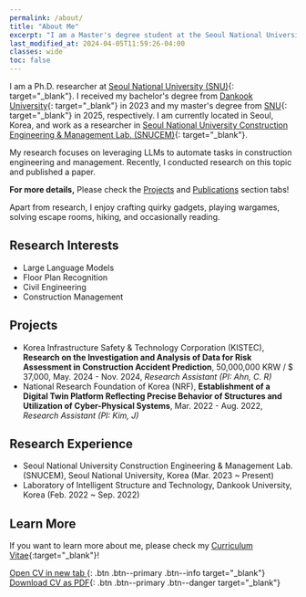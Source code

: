 ```yaml
---
permalink: /about/
title: "About Me"
excerpt: "I am a Master's degree student at the Seoul National University Construction Engineering & Management Lab. (SNUCEM)."
last_modified_at: 2024-04-05T11:59:26-04:00
classes: wide
toc: false
---
```


<!--
I am a Master's degree student at [Seoul National University](https://snu.ac.kr/){: target="_blank"}. 
I received my B.S. degree from [Dankook University](https://dankook.ac.kr/){: target="_blank"} in 2023, respectively.
I am currently located in Seoul, Korea, and work as a researcher in [Seoul National University Construction Engineering & Management Lab. (SNUCEM)](https://cem.snu.ac.kr/){: target="_blank"}.
My research interests include Construction Management and Large Language Model (LLM). 
As long-term practical goals, I would develop LLM based construction worker safety management program. 
-->

I am a Ph.D. researcher at [Seoul National University (SNU)](https://snu.ac.kr/){: target="_blank"}.
I received my bachelor's degree from [Dankook University](https://dankook.ac.kr/){: target="_blank"} in 2023 and my master's degree from [SNU](https://snu.ac.kr/){: target="_blank"} in 2025, respectively. 
I am currently located in Seoul, Korea, and work as a researcher in [Seoul National University Construction Engineering & Management Lab. (SNUCEM)](https://cem.snu.ac.kr/){: target="_blank"}.

My research focuses on leveraging LLMs to automate tasks in construction engineering and management.
Recently, I conducted research on this topic and published a paper. 

<p class="notice"><strong>For more details,</strong> Please check the <a href="/projects/">Projects</a> and <a href="/publications/">Publications</a> section tabs!</p>

Apart from research, I enjoy crafting quirky gadgets, playing wargames, solving escape rooms, hiking, and occasionally reading.

## Research Interests

- Large Language Models
- Floor Plan Recognition
- Civil Engineering
- Construction Management

<!--
# Education

<figure style="width: 150px" class="align-left">
    <a href="https://www.snu.ac.kr" target="_blank">
        <img src="/assets/images/SNU.svg" alt="Seoul Nat'l Uni.">
    </a>
</figure> 

|---|---|---|
| **MS** | **Seoul Nat'l Universit** ([Link](https://snu.ac.kr){:target="_blank"}) | *2023 ~ present* |
| **Major** | Department of Architecture <br/>& Architectural Engineering ([Link](https://architecture.snu.ac.kr/){:target="_blank"}) | |
| **Lab.** | **SNUCEM** ([Link](https://cem.snu.ac.kr/){:target="_blank"}) | |

<figure style="width: 150px" class="align-left">
    <a href="https://www.dankook.ac.kr" target="_blank">
        <img src="/assets/images/DKU.svg" alt="Dankook Uni.">
    </a>
</figure> 

|---|---|---|
| **BS** | **Dankook University** ([Link](https://dankook.ac.kr){:target="_blank"}) | *2017 ~ 2022* |
| **Major** | Architectural Engineering | |
-->

## Projects

- Korea Infrastructure Safety & Technology Corporation (KISTEC), **Research on the Investigation and Analysis of Data for Risk Assessment in Construction Accident Prediction**, 50,000,000 KRW / $ 37,000, May. 2024 - Nov. 2024, *Research Assistant (PI: Ahn, C. R)*
- National Research Foundation of Korea (NRF), **Establishment of a Digital Twin Platform Reflecting Precise Behavior of Structures and Utilization of Cyber-Physical Systems**, Mar. 2022 - Aug. 2022, *Research Assistant (PI: Kim, J)*

<!--
# Publications

- **Yoo, B.**, Kim, J., Park, S., Ahn, C. R., & Oh, T. (2024). Harnessing Generative Pre-Trained Transformers for Construction Accident Prediction with Saliency Visualization. *Applied Sciences, 14*(2), 664.

# Conferences

- **Yoo, B.**, Ahn, S., & Ahn, C. R. (2024, May). Automating construction safety management documentation through integration of retrieval augmented generation with large language models. *In Proceedings of the 2024 Spring Conference of the Korean Society of Safety*.
-->

## Research Experience

- Seoul National University Construction Engineering & Management Lab. (SNUCEM), Seoul National University, Korea (Mar. 2023 ~ Present)
- Laboratory of Intelligent Structure and Technology, Dankook University, Korea (Feb. 2022 ~ Sep. 2022)

<!--
# Skills & Techniques

- MCU: Arduino, Raspberry Pi
- S/W: Python, C, Matlab, JavaScript, Git etc.
- OS: Linux, Windows >= xp
-->

## Learn More

If you want to learn more about me, please check my [Curriculum Vitae](https://docs.google.com/document/d/1xMlR_X3EoKSymeJDFh1Qj6kzUgDlIkfkVsgbSaHWRe0/edit?usp=sharing){:target="_blank"}!

[Open CV in new tab <i class="fa fa-arrow-up-right-from-square"></i>](https://docs.google.com/document/d/1xMlR_X3EoKSymeJDFh1Qj6kzUgDlIkfkVsgbSaHWRe0/edit?usp=sharing){: .btn .btn--primary .btn--info target="_blank"}
[Download CV as PDF<i class="fa fa-download"></i>](https://docs.google.com/document/d/1xMlR_X3EoKSymeJDFh1Qj6kzUgDlIkfkVsgbSaHWRe0/export?format=pdf){: .btn .btn--primary .btn--danger target="_blank"}

<!--
- [Read CV <i class="fa fa-arrow-up-right-from-square"></i>](https://docs.google.com/document/d/1xMlR_X3EoKSymeJDFh1Qj6kzUgDlIkfkVsgbSaHWRe0/edit?usp=sharing){:target="_blank"}

- [Download CV as PDF <i class="fa fa-download"></i>](https://docs.google.com/document/d/1xMlR_X3EoKSymeJDFh1Qj6kzUgDlIkfkVsgbSaHWRe0/export?format=pdf)
-->